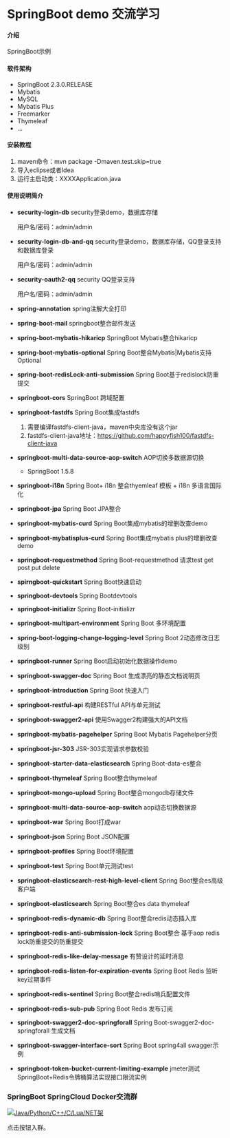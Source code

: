 # SpringBoot demo 交流学习

#### 介绍
SpringBoot示例

#### 软件架构
- SpringBoot 2.3.0.RELEASE
- Mybatis
- MySQL
- Mybatis Plus
- Freemarker
- Thymeleaf
- ...

#### 安装教程
1. maven命令：mvn package -Dmaven.test.skip=true
2. 导入eclipse或者Idea
3. 运行主启动类：XXXXApplication.java

#### 使用说明简介

- **security-login-db**  security登录demo，数据库存储
  
  用户名/密码：admin/admin
  
- **security-login-db-and-qq**  security登录demo，数据库存储，QQ登录支持和数据库登录
  
  用户名/密码：admin/admin
  
- **security-oauth2-qq**  security QQ登录支持
  
  用户名/密码：admin/admin
  
- **spring-annotation** spring注解大全打印

- **spring-boot-mail**  springboot整合邮件发送

- **spring-boot-mybatis-hikaricp**  SpringBoot Mybatis整合hikaricp

- **spring-boot-mybatis-optional**  Spring Boot整合Mybatis|Mybatis支持Optional

- **spring-boot-redisLock-anti-submission**  Spring Boot基于redislock防重提交

- **springboot-cors**  SpringBoot 跨域配置

- **springboot-fastdfs**  Spring Boot集成fastdfs
  
  1. 需要编译fastdfs-client-java，maven中央库没有这个jar
  2. fastdfs-client-java地址：https://github.com/happyfish100/fastdfs-client-java
  
- **springboot-multi-data-source-aop-switch**  AOP切换多数据源切换  
  
  - SpringBoot  1.5.8
  
- **springboot-i18n**  Spring Boot+ i18n 整合thyemleaf 模板 + i18n 多语言国际化

- **springboot-jpa**   Spring Boot JPA整合

- **springboot-mybatis-curd**  Spring Boot集成mybatis的增删改查demo

- **springboot-mybatisplus-curd**  Spring Boot集成mybatis plus的增删改查demo

- **springboot-requestmethod**  Spring Boot-requestmethod 请求test get post put delete

- **spirngboot-quickstart**  Spring Boot快速启动

- **springboot-devtools**  Spring Bootdevtools

- **springboot-initializr**  Spring Boot-initializr

- **springboot-multipart-environment**  Spring Boot 多环境配置

- **spring-boot-logging-change-logging-level**  Spring Boot 2动态修改日志级别

- **springboot-runner**  Spring Boot启动初始化数据操作demo

- **springboot-swagger-doc**  Spring Boot 生成漂亮的静态文档说明页

- **springboot-introduction**  Spring Boot 快速入门

- **springboot-restful-api**  构建RESTful API与单元测试

- **springboot-swagger2-api**   使用Swagger2构建强大的API文档

- **springboot-mybatis-pagehelper**  Spring Boot Mybatis Pagehelper分页

- **springboot-jsr-303**   JSR-303实现请求参数校验

- **springboot-starter-data-elasticsearch**   Spring Boot-data-es整合

- **springboot-thymeleaf**   Spring Boot整合thymeleaf

- **springboot-mongo-upload**  Spring Boot整合mongodb存储文件

- **springboot-multi-data-source-aop-switch** aop动态切换数据源

- **springboot-war**    Spring Boot打成war

- **springboot-json** Spring Boot JSON配置

- **springboot-profiles**  Spring Boot环境配置

- **springboot-test**   Spring Boot单元测试test

- **springboot-elasticsearch-rest-high-level-client**   Spring Boot整合es高级客户端

- **springboot-elasticsearch**  Spring Boot整合es data thymeleaf

- **springboot-redis-dynamic-db**   Spring Boot整合redis动态插入库

- **springboot-redis-anti-submission-lock**  Spring Boot整合 基于aop redis lock防重提交的防重提交

- **springboot-redis-like-delay-message**  有赞设计的延时消息

- **springboot-redis-listen-for-expiration-events**  Spring Boot Redis 监听key过期事件

- **springboot-redis-sentinel**  Spring Boot整合redis哨兵配置文件

- **springboot-redis-sub-pub**   Spring Boot Redis 发布订阅

- **springboot-swagger2-doc-springforall**  Spring Boot-swagger2-doc-springforall 生成文档

- **springboot-swagger-interface-sort**  Spring Boot spring4all swagger示例

- **springboot-token-bucket-current-limiting-example**  jmeter测试SpringBoot+Redis令牌桶算法实现接口限流实例


### SpringBoot SpringCloud Docker交流群

<a target="_blank" href="https://qm.qq.com/cgi-bin/qm/qr?k=VhMK-kaOW86unX78X9xeJlZ4NxM_kDSQ&jump_from=webapi"><img border="0" src="//pub.idqqimg.com/wpa/images/group.png" alt="Java/Python/C++/C/Lua/NET架" title="Java/Python/C++/C/Lua/NET架"></a>

点击按钮入群。